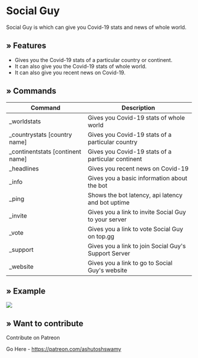 # Social Guy

Social Guy is which can give you Covid-19 stats and news of whole world.

## » Features

- Gives you the Covid-19 stats of a particular country or continent.
- It can also give you the Covid-19 stats of whole world.
- It can also give you recent news on Covid-19.

## » Commands

| Command                           | Description                                          |
| --------------------------------- | ---------------------------------------------------- |
| \_worldstats                      | Gives you Covid-19 stats of whole world              |
| \_countrystats [country name]     | Gives you Covid-19 stats of a particular country     |
| \_continentstats [continent name] | Gives you Covid-19 stats of a particular continent   |
| \_headlines                       | Gives you recent news on Covid-19                    |
| \_info                            | Gives you a basic information about the bot          |
| \_ping                            | Shows the bot latency, api latency and bot uptime    |
| \_invite                          | Gives you a link to invite Social Guy to your server |
| \_vote                            | Gives you a link to vote Social Guy on top.gg        |
| \_support                         | Gives you a link to join Social Guy's Support Server |
| \_website                         | Gives you a link to go to Social Guy's website       |

## » Example
<img src="https://i.ibb.co/NL3MjZn/Example1.png">

## » Want to contribute

Contribute on Patreon

Go Here - https://patreon.com/ashutoshswamy
